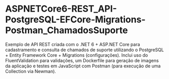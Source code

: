 # ASPNETCore6-REST_API-PostgreSQL-EFCore-Migrations-Postman_ChamadosSuporte
Exemplo de API REST criada com o .NET 6 + ASP.NET Core para cadastramento e consulta de chamados de suporte utilizando o PostgreSQL + Entity Framework Core + Migrations (configurações). Inclui uso do FluentValidation para validações, um Dockerfile para geração de imagens da aplicação e testes em JavaScript com Postman (para execução de uma Collection via Newman).
